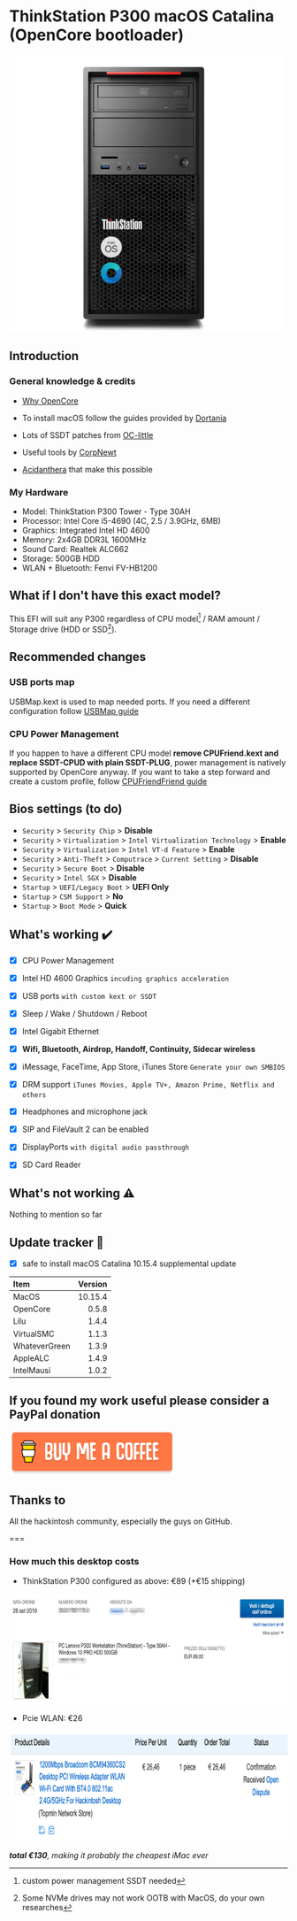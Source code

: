 # ThinkStation P300 macOS Catalina (OpenCore bootloader)

<img src="/Images/p300.png" alt="ThinkStation P300" height="500">

## Introduction

### General knowledge & credits

* [Why OpenCore](https://dortania.github.io/OpenCore-Desktop-Guide/#advantages-of-opencore)

- To install macOS follow the guides provided by [Dortania](https://dortania.github.io)

- Lots of SSDT patches from [OC-little](https://translate.google.it/translate?sl=zh-CN&tl=en&u=https%3A%2F%2Fgithub.com%2Fdaliansky%2FOC-little)

- Useful tools by [CorpNewt](https://github.com/corpnewt)

- [Acidanthera](https://github.com/acidanthera) that make this possible


### My Hardware

* Model: ThinkStation P300 Tower - Type 30AH
* Processor: Intel Core i5-4690 (4C, 2.5 / 3.9GHz, 6MB)
* Graphics: Integrated Intel HD 4600
* Memory: 2x4GB DDR3L 1600MHz
* Sound Card: Realtek ALC662
* Storage: 500GB HDD
* WLAN + Bluetooth: Fenvi FV-HB1200


## What if I don't have this exact model?


This EFI will suit any P300 regardless of CPU model[^1] / RAM amount / Storage drive (HDD or SSD[^2]).

[^1]: custom power management SSDT needed

[^2]: Some NVMe drives may not work OOTB with MacOS, do your own researches

## Recommended changes

### USB ports map

USBMap.kext is used to map needed ports. If you need a different configuration follow [USBMap guide](https://github.com/corpnewt/USBMap)

### CPU Power Management
If you happen to have a different CPU model **remove CPUFriend.kext and replace SSDT-CPUD with plain SSDT-PLUG**, power management is natively supported by OpenCore anyway. If you want to take a step forward and create a custom profile, follow [CPUFriendFriend guide](https://github.com/corpnewt/CPUFriendFriend)

## Bios settings (to do)

* `Security` > `Security Chip` > **Disable**
* `Security` > `Virtualization` > `Intel Virtualization Technology` > **Enable**
* `Security` > `Virtualization` > `Intel VT-d Feature` > **Enable**
* `Security` > `Anti-Theft` > `Computrace` > `Current Setting` > **Disable**
* `Security` > `Secure Boot` > **Disable**
* `Security` > `Intel SGX` > **Disable**
* `Startup` > `UEFI/Legacy Boot` > **UEFI Only**
* `Startup` > `CSM Support` > **No**
* `Startup` > `Boot Mode` > **Quick**

## What's working ✔️

- [x] CPU Power Management

- [x] Intel HD 4600 Graphics `incuding graphics acceleration`

- [x] USB ports `with custom kext or SSDT`

- [x] Sleep / Wake / Shutdown / Reboot

- [x] Intel Gigabit Ethernet

- [x] **Wifi, Bluetooth, Airdrop, Handoff, Continuity, Sidecar wireless**

- [x] iMessage, FaceTime, App Store, iTunes Store `Generate your own SMBIOS`

- [x] DRM support `iTunes Movies, Apple TV+, Amazon Prime, Netflix and others`

- [x] Headphones and microphone jack

- [x] SIP and FileVault 2 can be enabled

- [x] DisplayPorts `with digital audio passthrough`

- [x] SD Card Reader


## What's not working ⚠️

Nothing to mention so far

## Update tracker 🔄

- [x] safe to install macOS Catalina‌ 10.15.4 supplemental update


| Item | Version |
| :--- | ---: |
| MacOS | 10.15.4 |
| OpenCore | 0.5.8 |
| Lilu | 1.4.4 |
| VirtualSMC | 1.1.3 |
| WhateverGreen | 1.3.9 |
| AppleALC | 1.4.9 |
| IntelMausi | 1.0.2 |


## If you found my work useful please consider a PayPal donation

<a href="https://www.paypal.com/cgi-bin/webscr?cmd=_s-xclick&hosted_button_id=Y5BE5HYACDERG&source=url" target="_blank"><img src="/Images/buymeacoffee.png" alt="Buy Me A Coffee" width="300" ></a>

## Thanks to

All the hackintosh community, especially the guys on GitHub.

===
### How much this desktop costs

* ThinkStation P300 configured as above: €89 (+€15 shipping)
<img src="/Images/purchase.png" alt="ThinkStation P300" height="200">

* Pcie WLAN: €26
<img src="/Images/fenvi.png" alt="ThinkStation P300" height="200">

_**total €130**, making it probably the cheapest iMac ever_

